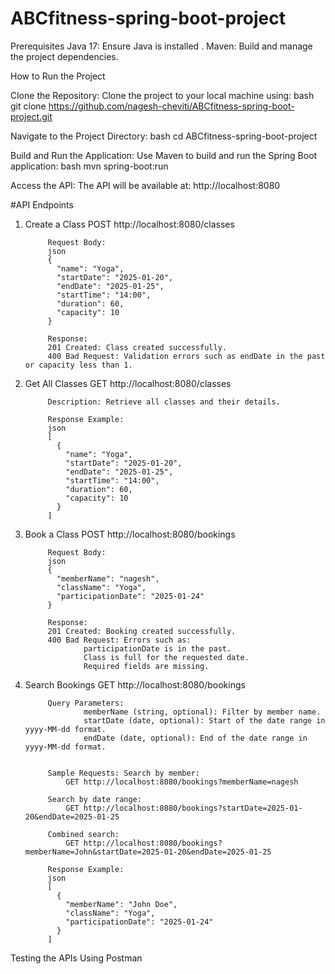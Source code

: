 # ABCfitness-spring-boot-project

Prerequisites
Java 17: Ensure Java is installed .
Maven: Build and manage the project dependencies.

How to Run the Project

Clone the Repository: Clone the project to your local machine using:
bash
git clone https://github.com/nagesh-cheviti/ABCfitness-spring-boot-project.git


Navigate to the Project Directory:
bash
cd ABCfitness-spring-boot-project


Build and Run the Application: Use Maven to build and run the Spring Boot application:
bash
mvn spring-boot:run

Access the API: The API will be available at:
http://localhost:8080


#API Endpoints
1. Create a Class
			POST http://localhost:8080/classes
   
   			Request Body:
   			json
			{
			  "name": "Yoga",
			  "startDate": "2025-01-20",
			  "endDate": "2025-01-25",
			  "startTime": "14:00",
			  "duration": 60,
			  "capacity": 10
			}
   
			Response:
			201 Created: Class created successfully.
			400 Bad Request: Validation errors such as endDate in the past or capacity less than 1.
   
3. Get All Classes
			GET http://localhost:8080/classes
   
			Description: Retrieve all classes and their details.
   
			Response Example:
			json
			[
			  {
			    "name": "Yoga",
			    "startDate": "2025-01-20",
			    "endDate": "2025-01-25",
			    "startTime": "14:00",
			    "duration": 60,
			    "capacity": 10
			  }
			]
   
5. Book a Class
			POST http://localhost:8080/bookings
   
			Request Body:
			json
			{
			  "memberName": "nagesh",
			  "className": "Yoga",
			  "participationDate": "2025-01-24"
			}
   
			Response:
			201 Created: Booking created successfully.
			400 Bad Request: Errors such as:
					participationDate is in the past.
					Class is full for the requested date.
					Required fields are missing.
   
7. Search Bookings
			GET http://localhost:8080/bookings

   
			Query Parameters:
					memberName (string, optional): Filter by member name.
					startDate (date, optional): Start of the date range in yyyy-MM-dd format.
					endDate (date, optional): End of the date range in yyyy-MM-dd format.
   
   
			Sample Requests: Search by member:
				GET http://localhost:8080/bookings?memberName=nagesh
   
			Search by date range:
				GET http://localhost:8080/bookings?startDate=2025-01-20&endDate=2025-01-25
   
			Combined search:
				GET http://localhost:8080/bookings?memberName=John&startDate=2025-01-20&endDate=2025-01-25
   
			Response Example:
			json
			[
			  {
			    "memberName": "John Doe",
			    "className": "Yoga",
			    "participationDate": "2025-01-24"
			  }
			]

	 
Testing the APIs
Using Postman
